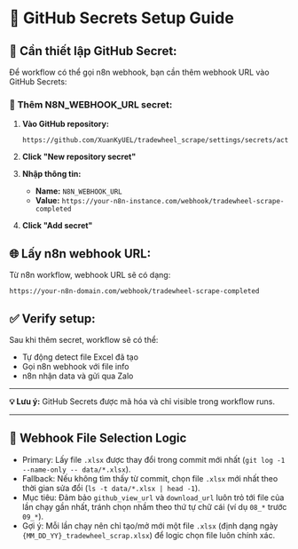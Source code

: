 # 🔧 GitHub Secrets Setup Guide

## 📝 **Cần thiết lập GitHub Secret:**

Để workflow có thể gọi n8n webhook, bạn cần thêm webhook URL vào GitHub Secrets:

### 🔑 **Thêm N8N_WEBHOOK_URL secret:**

1. **Vào GitHub repository:**

   ```
   https://github.com/XuanKyUEL/tradewheel_scrape/settings/secrets/actions
   ```

2. **Click "New repository secret"**

3. **Nhập thông tin:**

   - **Name:** `N8N_WEBHOOK_URL`
   - **Value:** `https://your-n8n-instance.com/webhook/tradewheel-scrape-completed`

4. **Click "Add secret"**

## 🌐 **Lấy n8n webhook URL:**

Từ n8n workflow, webhook URL sẽ có dạng:

```
https://your-n8n-domain.com/webhook/tradewheel-scrape-completed
```

## ✅ **Verify setup:**

Sau khi thêm secret, workflow sẽ có thể:

- Tự động detect file Excel đã tạo
- Gọi n8n webhook với file info
- n8n nhận data và gửi qua Zalo

---

**💡 Lưu ý:** GitHub Secrets được mã hóa và chỉ visible trong workflow runs.

---

## 📁 Webhook File Selection Logic

- Primary: Lấy file `.xlsx` được thay đổi trong commit mới nhất (`git log -1 --name-only -- data/*.xlsx`).
- Fallback: Nếu không tìm thấy từ commit, chọn file `.xlsx` mới nhất theo thời gian sửa đổi (`ls -t data/*.xlsx | head -1`).
- Mục tiêu: Đảm bảo `github_view_url` và `download_url` luôn trỏ tới file của lần chạy gần nhất, tránh chọn nhầm theo thứ tự chữ cái (ví dụ `08_*` trước `09_*`).
- Gợi ý: Mỗi lần chạy nên chỉ tạo/mở mới một file `.xlsx` (định dạng ngày `{MM_DD_YY}_tradewheel_scrap.xlsx`) để logic chọn file luôn chính xác.
